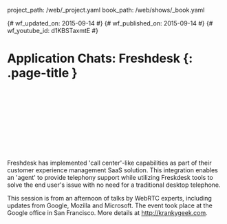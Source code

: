 project_path: /web/_project.yaml book_path: /web/shows/_book.yaml

{# wf_updated_on: 2015-09-14 #} {# wf_published_on: 2015-09-14 #} {# wf_youtube_id: d1KBSTaxmtE #}

# Application Chats: Freshdesk {: .page-title }

<div class="video-wrapper">
  <iframe class="devsite-embedded-youtube-video" data-video-id="d1KBSTaxmtE"
          data-autohide="1" data-showinfo="0" frameborder="0" allowfullscreen>
  </iframe>
</div>

Freshdesk has implemented 'call center'-like capabilities as part of their customer experience management SaaS solution. This integration enables an 'agent' to provide telephony support while utilizing Freskdesk tools to solve the end user's issue with no need for a traditional desktop telephone.

This session is from an afternoon of talks by WebRTC experts, including updates from Google, Mozilla and Microsoft. The event took place at the Google office in San Francisco. More details at http://krankygeek.com.